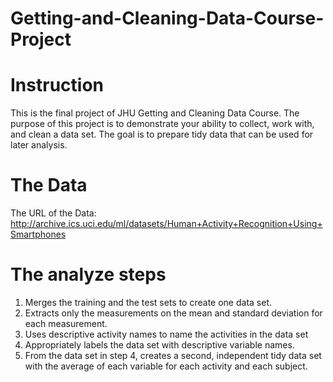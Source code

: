 # Getting-and-Cleaning-Data-Course-Project

# Instruction
This is the final project of JHU Getting and Cleaning Data Course. The purpose of this project is to demonstrate your ability to collect, work with, and clean a data set. The goal is to prepare tidy data that can be used for later analysis.

# The Data
The URL of the Data: http://archive.ics.uci.edu/ml/datasets/Human+Activity+Recognition+Using+Smartphones

# The analyze steps
1. Merges the training and the test sets to create one data set.
2. Extracts only the measurements on the mean and standard deviation for each measurement.
3. Uses descriptive activity names to name the activities in the data set
4. Appropriately labels the data set with descriptive variable names.
5. From the data set in step 4, creates a second, independent tidy data set with the average of each variable for each activity and each subject.
